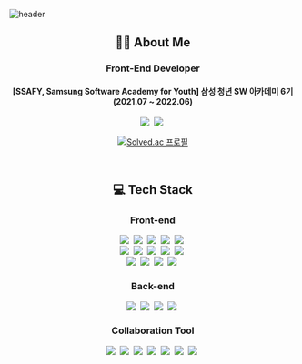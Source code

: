 ![header](https://capsule-render.vercel.app/api?type=waving&height=220&text=LJH&fontColor=FFFFFF&fontSize=60&fontAlignY=40&color=0:bac8ff,100:b197fc)

<div align="center">
  <h2>👨‍💻 About Me</h2>
  
  <h3>Front-End Developer</h3>
  
  <h4>[SSAFY, Samsung Software Academy for Youth] 삼성 청년 SW 아카데미 6기 (2021.07 ~ 2022.06)</h4>
  
  <p>
    <a href="https://sapphire-name-6c2.notion.site/20bd84341e3f474ba0f33482d75f8a70"><img src="https://img.shields.io/badge/Portfolio-b197fc?style=flat-square&logo=Notion&logoColor=white"/></a>&nbsp
    <a href="mailto:leejaehee0728@gmail.com"><img src="https://img.shields.io/badge/Gmail-EA4335?style=flat-square&logo=Gmail&logoColor=white"/></a>&nbsp
  </p>
  
  [![Solved.ac
프로필](http://mazassumnida.wtf/api/v2/generate_badge?boj=funny0728)](https://solved.ac/funny0728)
  
  <br>

  <h2>💻 Tech Stack</h2>
  
  <h3>Front-end</h3>

  <p>
    <img src="https://img.shields.io/badge/HTML5-E34F26?style=flat-square&logo=HTML5&logoColor=white"/></a>&nbsp
    <img src="https://img.shields.io/badge/CSS3-1572B6?style=flat-square&logo=CSS3&logoColor=white"/></a>&nbsp
    <img src="https://img.shields.io/badge/SCSS-CC6699?style=flat-square&logo=Sass&logoColor=white"/></a>&nbsp
    <img src="https://img.shields.io/badge/JavaScript-f59f00?style=flat-square&logo=JavaScript&logoColor=white"/></a>&nbsp
    <img src="https://img.shields.io/badge/TypeScript-3178C6?style=flat-square&logo=TypeScript&logoColor=white"/></a>&nbsp
    <br>
    <img src="https://img.shields.io/badge/React-3bc9db?style=flat-square&logo=React&logoColor=white"/></a>&nbsp
    <img src="https://img.shields.io/badge/ReactNative-74c0fc?style=flat-square&logo=React&logoColor=white"/></a>&nbsp
    <img src="https://img.shields.io/badge/Redux-764ABC?style=flat-square&logo=Redux&logoColor=white"/></a>&nbsp
    <img src="https://img.shields.io/badge/ReduxSaga-999999?style=flat-square&logo=Redux-Saga&logoColor=white"/></a>&nbsp
    <img src="https://img.shields.io/badge/ReactQuery-FF4154?style=flat-square&logo=React Query&logoColor=white"/></a>&nbsp
    <br>
    <img src="https://img.shields.io/badge/StyledComponents-DB7093?style=flat-square&logo=styled-components&logoColor=white"/></a>&nbsp
    <img src="https://img.shields.io/badge/CSS Modules-000000?style=flat-square&logo=CSS Modules&logoColor=white"/></a>&nbsp
    <img src="https://img.shields.io/badge/Vue-4FC08D?style=flat-square&logo=Vue.js&logoColor=white"/></a>&nbsp
    <img src="https://img.shields.io/badge/Vuex-4FC08D?style=flat-square&logo=Vue.js&logoColor=white"/></a>&nbsp
  </p>
  
  <h3>Back-end</h3>
  
  <p>
    <img src="https://img.shields.io/badge/Python-3776AB?style=flat-square&logo=Python&logoColor=white"/></a>&nbsp
    <img src="https://img.shields.io/badge/Django-092E20?style=flat-square&logo=Django&logoColor=white"/></a>&nbsp
    <img src="https://img.shields.io/badge/MySQL-4479A1?style=flat-square&logo=MySQL&logoColor=white"/></a>&nbsp
    <img src="https://img.shields.io/badge/SQLite-003B57?style=flat-square&logo=SQLite&logoColor=white"/></a>&nbsp
  </p>
  
  <h3>Collaboration Tool</h3>
  
  <p>
    <img src="https://img.shields.io/badge/Git-F05032?style=flat-square&logo=Git&logoColor=white"/></a>&nbsp
    <img src="https://img.shields.io/badge/GitHub-181717?style=flat-square&logo=GitHub&logoColor=white"/></a>&nbsp
    <img src="https://img.shields.io/badge/GitLab-FC6D26?style=flat-square&logo=GitLab&logoColor=white"/></a>&nbsp
    <img src="https://img.shields.io/badge/Notion-000000?style=flat-square&logo=Notion&logoColor=white"/></a>&nbsp
    <img src="https://img.shields.io/badge/Jira-0052CC?style=flat-square&logo=Jira Software&logoColor=white"/></a>&nbsp
    <img src="https://img.shields.io/badge/Mattermost-0058CC?style=flat-square&logo=Mattermost&logoColor=white"/></a>&nbsp
    <img src="https://img.shields.io/badge/Figma-F24E1E?style=flat-square&logo=Figma&logoColor=white"/></a>&nbsp
  </p>
</div>
